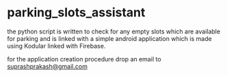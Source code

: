 # parking_slots_assistant
the python script is written to check for any empty slots which are 
available for parking and is linked with a simple android 
application which is made using Kodular linked with Firebase.

for the application creation procedure drop an email to suprashprakash@gmail.com
